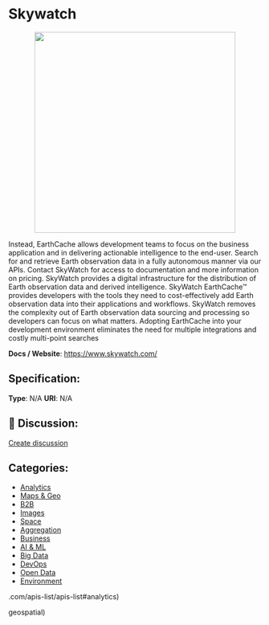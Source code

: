 # Skywatch
<p align="center">
    <img width="400" src="https://raw.githubusercontent.com/apis-list/apis-list/main/apis/skywatch/logo_256x256.png" />
</p>

Instead, EarthCache allows development teams to focus on the business application and in delivering actionable intelligence to the end-user. Search for and retrieve Earth observation data in a fully autonomous manner via our APIs. Contact SkyWatch for access to documentation and more information on pricing.  SkyWatch provides a digital infrastructure for the distribution of Earth observation data and derived intelligence. SkyWatch EarthCache™ provides developers with the tools they need to cost-effectively add Earth observation data into their applications and workflows. SkyWatch removes the complexity out of Earth observation data sourcing and processing so developers can focus on what matters. Adopting EarthCache into your development environment eliminates the need for multiple integrations and costly multi-point searches

**Docs / Website**: https://www.skywatch.com/

## Specification:
**Type**:  N/A 
**URI**:  N/A 

## 💬 Discussion:
[Create discussion](https://github.com/apis-list/apis-list/discussions/new)

## Categories:
- [Analytics](https://github.com/apis-list/apis-list#analytics)
- [Maps & Geo](https://github.com/apis-list/apis-list#maps-and-geo)
- [B2B](https://github.com/apis-list/apis-list#b2b)
- [Images](https://github.com/apis-list/apis-list#images)
- [Space](https://github.com/apis-list/apis-list#space)
- [Aggregation](https://github.com/apis-list/apis-list#aggregation)
- [Business](https://github.com/apis-list/apis-list#business)
- [AI & ML](https://github.com/apis-list/apis-list#ai-and-ml)
- [Big Data](https://github.com/apis-list/apis-list#big-data)
- [DevOps](https://github.com/apis-list/apis-list#devops)
- [Open Data](https://github.com/apis-list/apis-list#open-data)
- [Environment](https://github.com/apis-list/apis-list#environment)



.com/apis-list/apis-list#analytics)



geospatial)



